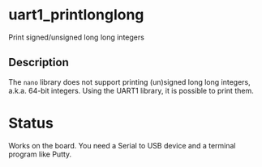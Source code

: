 # uart1_printlonglong

Print signed/unsigned long long integers

## Description

The `nano` library does not support printing (un)signed long long integers,
a.k.a. 64-bit integers. Using the UART1 library, it is possible to print them.

# Status

Works on the board. You need a Serial to USB device and a terminal program like Putty.
